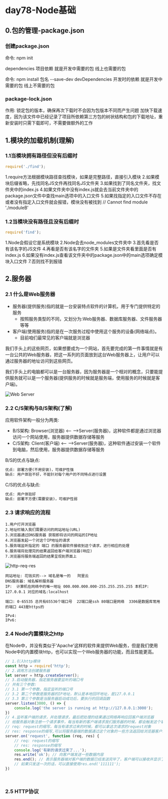 # day78-Node基础
## 0.包的管理-package.json

### 创建package.json

 命令: npm init

 dependencies 项目依赖  就是开发中需要的包  线上也需要的包

 命令: npm install 包名  --save-dev 
 devDependencies 开发时的依赖 就是开发中需要的包 线上不需要的包

 ### package-lock.json

 作用:  锁定包的版本，确保再次下载时不会因为包版本不同而产生问题
 加快下载速度，因为该文件中已经记录了项目所依赖第三方包的树状结构和包的下载地址，重新安装时只需下载即可，不需要做额外的工作


## 1.模块的加载机制(理解)

### 1.1当模块拥有路径但没有后缀时
```javascript
require('./find');
```
 1.require方法根据模块路径查找模块，如果是完整路径，直接引入模块
 2.如果模块后缀省略，先找同名JS文件再找同名JS文件夹
 3.如果找到了同名文件夹，找文件夹中的index.js
 4.如果文件夹中没有index.js就会去当前文件夹中的package.json文件中查找main选项中的入口文件
 5.如果找指定的入口文件不存在或者没有指定入口文件就会报错，模块没有被找到 // Cannot find module './moduleB'



### 1.2当模块没有路径且没有后缀时

```javascript
require('find');
```
 1.Node会假设它是系统模块
 2.Node会去node_modules文件夹中
 3.首先看是否有该名字的JS文件
 4.再看是否有该名字的文件夹
 5.如果是文件夹看里面是否有index.js
 6.如果没有index.js查看该文件夹中的package.json中的main选项确定模块入口文件
 7.否则找不到报错

## 2.服务器

### 2.1 什么是Web服务器
 * 服务器(提供服务)指的就是一台安装特点软件的计算机，用于专门提供特定的服务
    - 按照服务类型的不同，又划分为:Web服务器、数据库服务器、文件服务器等等
 * 客户端(使用服务)指的是在一次服务过程中使用这个服务的设备(网络端点)。
    - 目前咱们最常见的客户端就是浏览器


我们手头上的这些网页，如果想要成为一个网站，首先要完成的第一件事情就是有一台公共的Web服务器，把这一系列的页面放到这台Web服务器上，让用户可以通过服务器的地址访问到这些网页。

我们手头上的电脑都可以是一台服务器，因为服务器是一个相对的概念，只要能提供服务就可以是一个服务器(提供服务的时候就是服务端，使用服务的时候就是客户端)。

![Web Server](image/web-server.png)

### 2.2 C/S架构与B/S架构(了解)

应用软件架构一般分为两类:
* B/S架构: Browser(浏览器) <-- -->Server(服务器)，这种软件都是通过浏览器访问一个网站使用，服务器提供数据存储等服务
* C/S架构: Client(客户端)  <-- -->Server(服务器)，这种软件通过安装一个软件到电脑，然后使用，服务器提供数据存储等服务

B/S的优点与缺点:
```txt
优点: 部署方便(不用安装)，可维护性强
缺点: 用户体验不好，不能针对每个用户的不同特点进行设置
```

C/S的优点与缺点:
```txt
优点: 用户体验好
缺点: 部署不方便(需要安装)，可维护性弱
```

### 2.3 请求响应的流程
    1.用户打开浏览器
    2.地址栏输入我们需要访问的网站地址(URL)
    3.浏览器通过DNS服务器 获取即将访问的网站的IP地址
    4.浏览器发起一个对这个IP地址的请求
    5.服务端监听指定的 端口 的服务器软件接收到这个请求，进行相应的处理
    6.服务端将处理完的结果返回给客户端浏览器(响应)
    7.浏览器将服务端返回的结果呈现到界面上

![http-req-res](image/http-req-res.png)

    网站地址: 花钱买的--> 域名是唯一的   阿里云
    DNS服务器: 域名解析服务器
    IP:  计算机在网络中的唯一地址 000.000.000.000-255.255.255.255 本机IP: 127.0.0.1 对应的域名:localhost

    端口: 0-65535 总共有65536个端口号  22端口是ssh 80端口是网络  3306是数据库常用的端口 443是https的

    IPv4: 
    IPv6: 

### 2.4 Node内置模块之http

在Node中，并没有类似于'Apache'这样的软件来提供Web服务，但是我们使用Node中的内置模块http，也可以实现一个Web服务器的功能，而且性能更高。

```javascript
// 1.引入http模块
const http = require('http');
// 2.调用方法创建服务器
let server = http.createServer();
// 3.启动服务器，指定服务器要监听的端口号
// 共有三个参数:
// 3.1 第一个参数，指定监听的端口号
// 3.2 第二个参数是服务器的IP地址，默认是本地回环地址，是127.0.0.1
// 3.3 第三个参数是当服务器启动成功后，要执行的回调函数
server.listen(3000, () => {
    console.log('the server is running at http://127.0.0.1:3000');
})
// 4.监听客户端的请求，并处理请求，最后把处理的结果通过网络再响应回客户端浏览器
// 给服务器对象注册一个请求事件，每当有新的客户端请求我们服务器的时候，都会触发这个事件
// req: request的缩写，每当有请求过来的时候，都可以拿这次请求的request对象
// res: response的缩写,可以将服务器端的数据通过这个对象的一些方法返回给浏览器客户端
server.on('request', function (req, res) {
    // req: request的缩写
    // res: response的缩写
    console.log('有新的请求过来了...');
    res.write('ok'); // 向客户端发送一些数据内容
    res.end(); // 表示服务器端对客户端的数据已经发送完毕了，客户端可以接收并显示了
    // 如果只发送一次的话，可以直接使用res.end('111111');
})




```

### 2.5 HTTP协议
